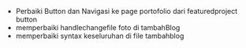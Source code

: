 - Perbaiki Button dan Navigasi ke page portofolio dari featuredproject button
- memperbaiki handlechangefile foto di tambahBlog
- memperbaiki syntax keseluruhan di file tambahblog